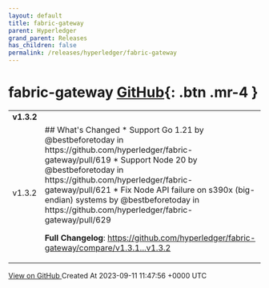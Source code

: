 ```yaml
---
layout: default
title: fabric-gateway
parent: Hyperledger
grand_parent: Releases
has_children: false
permalink: /releases/hyperledger/fabric-gateway
---
```


# fabric-gateway <span class="fs-3 right-align">[GitHub](https://github.com/hyperledger/fabric-gateway){: .btn .mr-4 }</span>


<div>
    <table>
        <tr>
            <td colspan="2">
                <b>
                    v1.3.2
                </b>
            </td>
        </tr>
        <tr>
            <td>
                <span class="chip">
                    v1.3.2
                </span>
            </td>
            <td>
                ## What's Changed
* Support Go 1.21 by @bestbeforetoday in https://github.com/hyperledger/fabric-gateway/pull/619
* Support Node 20 by @bestbeforetoday in https://github.com/hyperledger/fabric-gateway/pull/621
* Fix Node API failure on s390x (big-endian) systems by @bestbeforetoday in https://github.com/hyperledger/fabric-gateway/pull/629


**Full Changelog**: https://github.com/hyperledger/fabric-gateway/compare/v1.3.1...v1.3.2
            </td>
        </tr>
    </table>
    <a href="https://github.com/hyperledger/fabric-gateway/releases/tag/v1.3.2" class=".btn">
        View on GitHub
    </a>
    <span class="right-align">
        Created At 2023-09-11 11:47:56 +0000 UTC
    </span>
</div>


